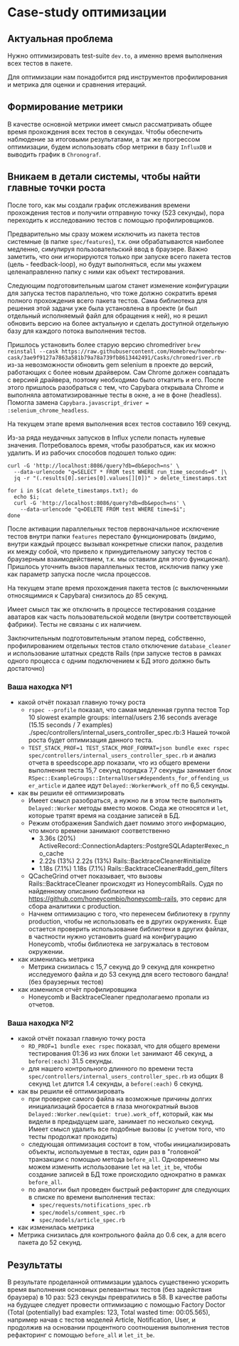 # Case-study оптимизации

## Актуальная проблема

Нужно оптимизировать test-suite `dev.to`, а именно время выполнения всех тестов в пакете.

Для оптимизации нам понадобится ряд инструментов профилирования и метрика для оценки и сравнения итераций.

## Формирование метрики

В качестве основной метрики имеет смысл рассматривать общее время прохождения всех тестов в секундах.
Чтобы обеспечить наблюдение за итоговыми результатами, а так же прогрессом оптимизации, будем использовать сбор метрики в базу `InfluxDB` и выводить график в `Chronograf`.

## Вникаем в детали системы, чтобы найти главные точки роста

После того, как мы создали график отслеживания времени прохождения тестов и получили отправную точку (523 секунды), пора переходить к исследованию тестов с помощью профилировщиков.

Предварительно мы сразу можем исключить из пакета тестов системные (в папке `spec/features`), т.к. они обрабатываются наиболее медленно, симулируя пользовательский ввод в браузере. Важно заметить, что они игнорируются только при запуске всего пакета тестов (цель - feedback-loop), но будут выполняться, если мы укажем целенаправленно папку с ними как объект тестирования.

Следующим подготовительным шагом станет изменение конфигурации для запуска тестов параллельно, что тоже должно сократить время полного прохождения всего пакета тестов. Сама библиотека для решения этой задачи уже была установлена в проекте (и был отдельный исполняемый файл для обращения к ней), но я решил обновить версию на более актуальную и сделать доступной отдельную базу для каждого потока выполнения тестов.

Пришлось установить более старую версию chromedriver `brew reinstall --cask https://raw.githubusercontent.com/Homebrew/homebrew-cask/3ae9f9127a7863a581b79a78a739fb8613442491/Casks/chromedriver.rb` из-за невозможности обновить gem selenium в проекте до версий, работающих с более новым драйвером. Сам Chrome должен совпадать с версией драйвера, поэтому необходимо было откатить и его. После этого пришлось разобраться с тем, что Capybara открывала Chrome и выполняла автоматизированные тесты в окне, а не в фоне (headless). Помогла замена `Capybara.javascript_driver = :selenium_chrome_headless`.

На текущем этапе время выполнения всех тестов составило 169 секунд.

Из-за ряда неудачных запусков в Influx успели попасть нулевые значения. Потребовалось время, чтобы разобраться, как их можно удалить. И из рабочих способов подошел только один:
```
curl -G 'http://localhost:8086/query?db=db&epoch=ns' \
  --data-urlencode "q=SELECT * FROM test WHERE run_time_seconds=0" |\
  jq -r "(.results[0].series[0].values[][0])" > delete_timestamps.txt
```
```
for i in $(cat delete_timestamps.txt); do
  echo $i;
  curl -G 'http://localhost:8086/query?db=db&epoch=ns' \
    --data-urlencode "q=DELETE FROM test WHERE time=$i";
done
```

После активации параллельных тестов первоначальное исключение тестов внутри папки `features` перестало функционировать (видимо, внутри каждый процесс вызывал конкретные списки папок, разделив их между собой, что привело к принудительному запуску тестов с браузерным взаимодействием, т.к. мы оставили для этого функционал). Пришлось уточнить вызов параллельных тестов, исключив папку уже как параметр запуска после числа процессов.

На текущем этапе время прохождения пакета тестов (с выключенными относящимися к Capybara) снизилось до 85 секунд.

Имеет смысл так же отключить в процессе тестирования создание аватаров как часть пользовательской модели (внутри соответствующей фабрики). Тесты не связаны с их наличием.

Заключительным подготовительным этапом перед, собственно, профилированием отдельных тестов стало отключение `database_cleaner` и использование штатных средств Rails (при запуске тестов в рамках одного процесса с одним подключением к БД этого должно быть достаточно)

### Ваша находка №1

- какой отчёт показал главную точку роста
  - `rspec --profile` показал, что самая медленная группа тестов
    Top 10 slowest example groups: internal/users
    2.16 seconds average (15.15 seconds / 7 examples) ./spec/controllers/internal_users_controller_spec.rb:3
    Нашей точкой роста будет оптимизация данного теста.
  - `TEST_STACK_PROF=1 TEST_STACK_PROF_FORMAT=json bundle exec rspec spec/controllers/internal_users_controller_spec.rb` и анализ отчета в speedscope.app показали, что из общего времени выполнения теста 15,7 секунд порядка 7,7 секунды занимает блок `RSpec::ExampleGroups::InternalUsers#dependents_for_offending_user_article` и далее идут `Delayed::Worker#work_off` по 6,5 секунды.
- как вы решили её оптимизировать
  - Имеет смысл разобраться, а нужно ли в этом тесте выполнять `Delayed::Worker` методы вместо моков. Сюда же относятся и `let`, которые тратят время на создание записей в БД.
  - Режим отображения Sandwich дает помимо этого информацию, что много времени занимают соответственно
    * 3.36s (20%)	ActiveRecord::ConnectionAdapters::PostgreSQLAdapter#exec_no_cache
    * 2.22s (13%)	2.22s (13%)	Rails::BacktraceCleaner#initialize
    * 1.18s (7.1%)	1.18s (7.1%)	Rails::BacktraceCleaner#add_gem_filters
  - QCacheGrind отчет показывает, что вызовы Rails::BacktraceCleaner происходят из HoneycombRails. Судя по найденному описанию библиотеки на https://github.com/honeycombio/honeycomb-rails, это сервис для сбора аналитики с production.
  - Начнем оптимизацию с того, что перенесем библиотеку в группу production, чтобы не использовать ее в других окружениях. Еще остается проверить использование библиотеки в других файлах, в частности нужно установить guard на конфигурацию Honeycomb, чтобы библиотека не загружалась в тестовом окружении.
- как изменилась метрика
  - Метрика снизилась с 15,7 секунд до 9 секунд для конкретно исследуемого файла и до 53 секунд для всего тестового бандла! (без браузерных тестов)
- как изменился отчёт профилировщика
  - Honeycomb и BacktraceCleaner предполагаемо пропали из отчетов.

### Ваша находка №2

- какой отчёт показал главную точку роста
  - `RD_PROF=1 bundle exec rspec` показал, что для общего времени тестирования 01:36 из них блоки `let` занимают 46 секунд, а `before(:each)` 31.5 секунды.
  - для нашего контрольного длинного по времени теста `spec/controllers/internal_users_controller_spec.rb` из общих 8 секунд `let` длится 1.4 секунды, а `before(:each)` 6 секунд.
- как вы решили её оптимизировать
  - при проверке самого файла на возможные причины долгих инициализаций бросается в глаза многократный вызов `Delayed::Worker.new(quiet: true).work_off`, который, как мы видели в предыдущем шаге, занимает по несколько секунд. Имеет смысл удалить все подобные вызовы (с учетом того, что тесты продолжат проходить)
  - следующая оптимизация состоит в том, чтобы инициализировать объекты, используемые в тестах, один раз в "головной" транзакции с помощью метода `before_all`. Одновременно мы можем изменить использование `let` на `let_it_be`, чтобы создание записей в БД тоже происходило однократно в рамках `before_all`.
  - по аналогии был проведен быстрый рефакторинг для следующих в списке по времени выполнения тестах:
    * `spec/requests/notifications_spec.rb`
    * `spec/models/comment_spec.rb`
    * `spec/models/article_spec.rb`
- как изменилась метрика
 - Метрика снизилась для контрольного файла до 0.6 сек, а для всего пакета до 52 секунд.

## Результаты

В результате проделанной оптимизации удалось существенно ускорить время выполнения основных релевантных тестов (без задействия браузера) в 10 раз: 523 секунды превратились в 58.
В качестве работы на будущее следует провести оптимизацию с помощью Factory Doctor (Total (potentially) bad examples: 123, Total wasted time: 00:05.565), например начав с тестов моделей Article, Notification, User, и продолжив на основании процентного соотношения выполнения тестов рефакторинг с помощью `before_all` и `let_it_be`.
